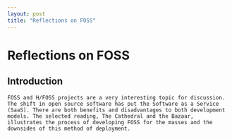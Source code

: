 ```yaml
---
layout: post
title: "Reflections on FOSS"  
---
```


# Reflections on FOSS

## Introduction
 
    FOSS and H/FOSS projects are a very interesting topic for discussion. The shift in open source software has put the Software as a Service (SaaS). There are both benefits and disadvantages to both development models. The selected reading, The Cathedral and the Bazaar, illustrates the process of developing FOSS for the masses and the downsides of this method of deployment.




